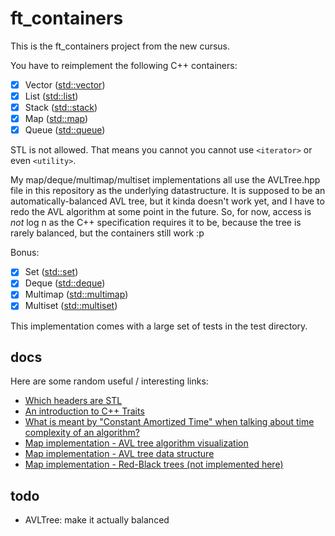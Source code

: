 # ft_containers

This is the ft_containers project from the new cursus.

You have to reimplement the following C++ containers:
- [x] Vector ([std::vector])
- [x] List ([std::list])
- [x] Stack ([std::stack])
- [x] Map ([std::map])
- [x] Queue ([std::queue])

STL is not allowed. That means you cannot you cannot use `<iterator>` or even `<utility>`.

My map/deque/multimap/multiset implementations all use the AVLTree.hpp file in this repository as the
underlying datastructure. It is supposed to be an automatically-balanced AVL tree, but
it kinda doesn't work yet, and I have to redo the AVL algorithm at some point in the future.
So, for now, access is *not* log n as the C++ specification requires it to be,
because the tree is rarely balanced, but the containers still work :p

Bonus:
- [x] Set ([std::set])
- [x] Deque ([std::deque])
- [x] Multimap ([std::multimap])
- [x] Multiset ([std::multiset])

This implementation comes with a large set of tests in the test directory.

[std::vector]: http://www.cplusplus.com/reference/vector/vector
[std::list]: http://www.cplusplus.com/reference/list/list
[std::stack]: http://www.cplusplus.com/reference/stack/stack
[std::map]: http://www.cplusplus.com/reference/map/map
[std::queue]: http://www.cplusplus.com/reference/queue/queue
[std::set]: http://www.cplusplus.com/reference/set/set
[std::deque]: http://www.cplusplus.com/reference/deque/deque
[std::multimap]: http://www.cplusplus.com/reference/map/multimap
[std::multiset]: http://www.cplusplus.com/reference/set/multiset

## docs

Here are some random useful / interesting links:
- [Which headers are STL](http://cs.stmarys.ca/~porter/csc/ref/stl/headers.html)
- [An introduction to C++ Traits](https://accu.org/index.php/journals/442)
- [What is meant by "Constant Amortized Time" when talking about time complexity of an algorithm?](https://stackoverflow.com/questions/200384/constant-amortized-time)
- [Map implementation - AVL tree algorithm visualization](https://www.cs.usfca.edu/~galles/visualization/AVLtree.html)
- [Map implementation - AVL tree data structure](https://www.codesdope.com/course/data-structures-avl-trees/)
- [Map implementation - Red-Black trees (not implemented here)](http://pages.cs.wisc.edu/~paton/readings/Red-Black-Trees/)

## todo

- AVLTree: make it actually balanced
